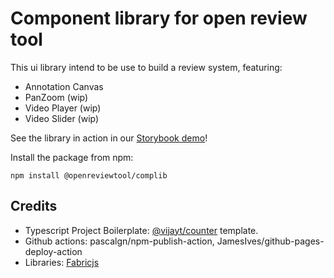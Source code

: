 # Component library for open review tool
This ui library intend to be use to build a review system, featuring:
* Annotation Canvas
* PanZoom (wip)
* Video Player (wip)
* Video Slider (wip)

See the library in action in our [Storybook demo](https://openreviewtool.github.io/complib)!

Install the package from npm:

```
npm install @openreviewtool/complib
```

## Credits
* Typescript Project Boilerplate: [@vijayt/counter](https://vijayt.com/post/boilerplate-for-publishing-components-with-a-storybook/) template.
* Github actions: pascalgn/npm-publish-action, JamesIves/github-pages-deploy-action
* Libraries: [Fabricjs](http://fabricjs.com/)
